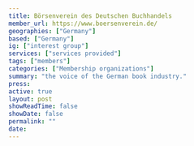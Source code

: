 ```yaml
---
title: Börsenverein des Deutschen Buchhandels
member_url: https://www.boersenverein.de/
geographies: ["Germany"]
based: ["Germany"]
ig: ["interest group"] 
services: ["services provided"] 
tags: ["members"]
categories: ["Membership organizations"]
summary: "the voice of the German book industry."
press:
active: true
layout: post
showReadTime: false
showDate: false
permalink: ""
date: 
---
```


